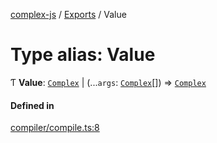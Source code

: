 [complex-js](../README.md) / [Exports](../modules.md) / Value

# Type alias: Value

Ƭ **Value**: [`Complex`](../classes/Complex.md) \| (...`args`: [`Complex`](../classes/Complex.md)[]) => [`Complex`](../classes/Complex.md)

#### Defined in

[compiler/compile.ts:8](https://github.com/patrickroberts/complex/blob/master/src/compiler/compile.ts#L8)
